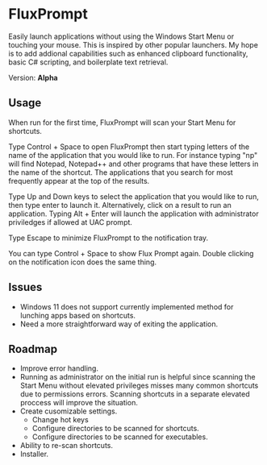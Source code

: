 # FluxPrompt
Easily launch applications without using the Windows Start Menu or touching your mouse. This is inspired by other popular launchers. My hope is to add addional capabilities such as enhanced clipboard functionality, basic C# scripting, and boilerplate text retrieval. 

Version: **Alpha**

## Usage

When run for the first time, FluxPrompt will scan your Start Menu for shortcuts.

Type Control + Space to open FluxPrompt then start typing letters of the name of the application that you would like to run. For instance typing "np" will find Notepad, Notepad++ and other programs that have these letters in the name of the shortcut.  The applications that you search for most frequently appear at the top of the results.

Type Up and Down keys to select the application that you would like to run, then type enter to launch it. Alternatively, click on a result to run an application. Typing Alt + Enter will launch the application with administrator priviledges if allowed at UAC prompt. 

Type Escape to minimize FluxPrompt to the notification tray.

You can type Control + Space  to show Flux Prompt again. Double clicking on the notification icon does the same thing.

## Issues

- Windows 11 does not support currently implemented method for lunching apps based on shortcuts.
- Need a more straightforward way of exiting the application.

## Roadmap

- Improve error handling.
- Running as administrator on the initial run is helpful since scanning the Start Menu without elevated privileges misses many common shortcuts due to permissions errors. Scanning shortcuts in a separate elevated proccess will improve the situation.
- Create cusomizable settings.
  - Change hot keys
  - Configure directories to be scanned for shortcuts.
  - Configure directories to be scanned for executables.
- Ability to re-scan shortcuts.
- Installer.
